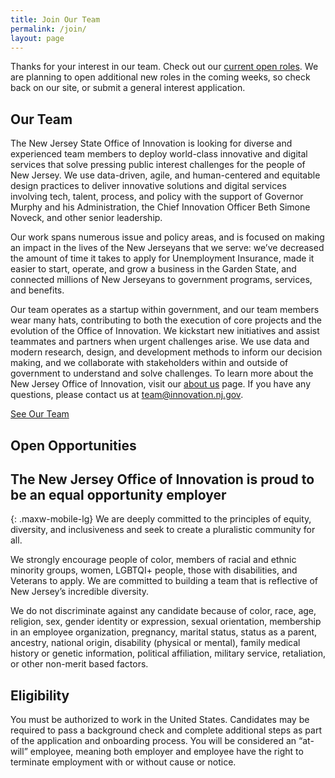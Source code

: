 ```yaml
---
title: Join Our Team
permalink: /join/
layout: page
---
```


Thanks for your interest in our team. Check out our [current open roles](#open-opportunities). We are planning to open additional new roles in the coming weeks, so check back on our site, or submit a general interest application.

## Our Team

The New Jersey State Office of Innovation is looking for diverse and experienced team members to deploy world-class innovative and digital services that solve pressing public interest challenges for the people of New Jersey. We use data-driven, agile, and human-centered and equitable design practices to deliver innovative solutions and digital services involving tech, talent, process, and policy with the support of Governor Murphy and his Administration, the Chief Innovation Officer Beth Simone Noveck, and other senior leadership.

Our work spans numerous issue and policy areas, and is focused on making an impact in the lives of the New Jerseyans that we serve: we’ve decreased the amount of time it takes to apply for Unemployment Insurance, made it easier to start, operate, and grow a business in the Garden State, and connected millions of New Jerseyans to government programs, services, and benefits.

Our team operates as a startup within government, and our team members wear many hats, contributing to both the execution of core projects and the evolution of the Office of Innovation. We kickstart new initiatives and assist teammates and partners when urgent challenges arise. We use data and modern research, design, and development methods to inform our decision making, and we collaborate with stakeholders within and outside of government to understand and solve challenges. To learn more about the New Jersey Office of Innovation, visit our [about us](/about) page. If you have any questions, please contact us at [team@innovation.nj.gov](mailto:team@innovation.nj.gov).

<a class="usa-button" href="/about/team/our-team/">See Our Team</a>

## Open Opportunities

<div class="container" id="jobs-container">
    <div class="jobs-teams">
    </div>
    <div class="jobs-list">
    </div>
</div>

## The New Jersey Office of Innovation is proud to be an equal opportunity employer

{: .maxw-mobile-lg}
We are deeply committed to the principles of equity, diversity, and inclusiveness and seek to create a pluralistic community for all.

We strongly encourage people of color, members of racial and ethnic minority groups, women, LGBTQI+ people, those with disabilities, and Veterans to apply. We are committed to building a team that is reflective of New Jersey’s incredible diversity.

We do not discriminate against any candidate because of color, race, age, religion, sex, gender identity or expression, sexual orientation, membership in an employee organization, pregnancy, marital status, status as a parent, ancestry, national origin, disability (physical or mental), family medical history or genetic information, political affiliation, military service, retaliation, or other non-merit based factors.

## Eligibility

You must be authorized to work in the United States. Candidates may be required to pass a background check and complete additional steps as part of the application and onboarding process. You will be considered an “at-will” employee, meaning both employer and employee have the right to terminate employment with or without cause or notice.

<script
  type="text/javascript"
  src="https://ajax.googleapis.com/ajax/libs/jquery/1.7.1/jquery.min.js"
></script>
<script src="{{ site.baseurl }}/assets/js/lever/getOpenJobsList.js"></script>
<script>
displayJobs("{{site.baseurl}}")
</script>
